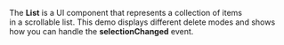 The **List** is&nbsp;a&nbsp;UI component that represents a&nbsp;collection of&nbsp;items in&nbsp;a&nbsp;scrollable list. This demo displays different delete modes and shows how you can handle the **selectionChanged** event.